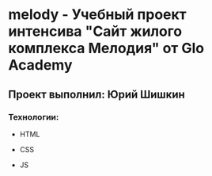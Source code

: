 # melody - Учебный проект интенсива "Сайт жилого комплекса Мелодия" от Glo Academy

## Проект выполнил: Юрий Шишкин

### Технологии:

- HTML

- CSS

- JS

